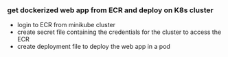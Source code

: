 ### get dockerized web app from ECR and deploy on K8s cluster

* login to ECR from minikube cluster
* create secret file containing the credentials for the cluster to access the ECR 
* create deployment file to deploy the web app in a pod 

